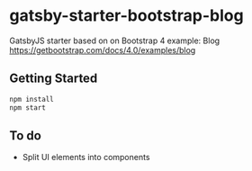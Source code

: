 # gatsby-starter-bootstrap-blog

GatsbyJS starter based on on Bootstrap 4 example: Blog https://getbootstrap.com/docs/4.0/examples/blog

## Getting Started

```bash
npm install
npm start
```

## To do

- Split UI elements into components
